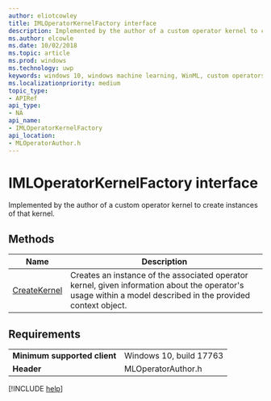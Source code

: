 ```yaml
---
author: eliotcowley
title: IMLOperatorKernelFactory interface
description: Implemented by the author of a custom operator kernel to create instances of that kernel.
ms.author: elcowle
ms.date: 10/02/2018
ms.topic: article
ms.prod: windows
ms.technology: uwp
keywords: windows 10, windows machine learning, WinML, custom operators, IMLOperatorKernelFactory
ms.localizationpriority: medium
topic_type:
- APIRef
api_type:
- NA
api_name:
- IMLOperatorKernelFactory
api_location:
- MLOperatorAuthor.h
---
```


# IMLOperatorKernelFactory interface

Implemented by the author of a custom operator kernel to create instances of that kernel.

## Methods

| Name | Description |
|------|-------------|
| [CreateKernel](IMLOperatorKernelFactory_CreateKernel.md) | Creates an instance of the associated operator kernel, given information about the operator's usage within a model described in the provided context object. |

## Requirements

| | |
|-|-|
| **Minimum supported client** | Windows 10, build 17763 |
| **Header** | MLOperatorAuthor.h |

[!INCLUDE [help](../includes/get-help.md)]
